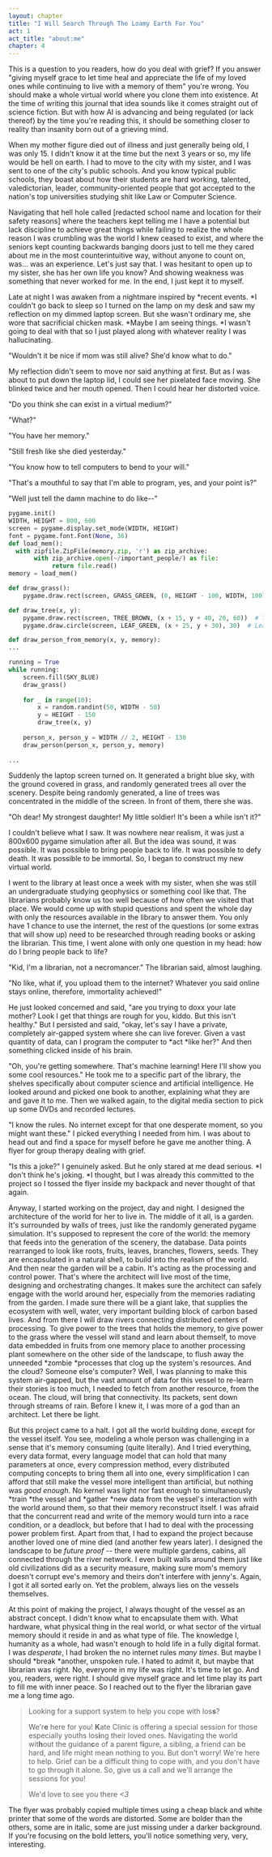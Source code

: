 ```yaml
---
layout: chapter
title: "I Will Search Through The Loamy Earth For You"
act: 1
act_title: "about:me"
chapter: 4
---
```


This is a question to you readers, how do you deal with grief? If you answer "giving myself grace to let time heal and appreciate the life of my loved ones while continuing to live with a memory of them" you're wrong. You should make a whole virtual world where you clone them into existence. At the time of writing this journal that idea sounds like it comes straight out of science fiction. But with how AI is advancing and being regulated (or lack thereof) by  the time you're reading this, it should be something closer to reality than insanity born out of a grieving mind. 

When my mother figure died out of illness and just generally being old, I was only 15. I didn't know it at the time but the next 3 years or so, my life would be hell on earth. I had to move to the city with my sister, and I was sent to one of the city's public schools. And you know typical public schools, they boast about how their students are hard working, talented, valedictorian, leader, community-oriented people that got accepted to the nation's top universities studying shit like Law or Computer Science.

Navigating that hell hole called [redacted school name and location for their safety reasons] where the teachers kept telling me I have a potential but lack discipline to achieve great things while failing to realize the whole reason I was crumbling was the world I knew ceased to exist, and where the seniors kept counting backwards banging doors just to tell me they cared about me in the most counterintuitive way, without anyone to count on, was... was an experience. Let's just say that. I was hesitant to open up to my sister, she has her own life you know? And showing weakness was something that never worked for me. In the end, I just kept it to myself. 

Late at night I was awaken from a nightmare inspired by *recent events. *I couldn't go back to sleep so I turned on the lamp on my desk and saw my reflection on my dimmed laptop screen. But she wasn't ordinary me, she wore that sacrificial chicken mask. *Maybe I am seeing things. *I wasn't going to deal with that so I just played along with whatever reality I was hallucinating. 

"Wouldn't it be nice if mom was still alive? She'd know what to do."

My reflection didn't seem to move nor said anything at first. But as I was about to put down the laptop lid, I could see her pixelated face moving. She blinked twice and her mouth opened. Then I could hear her distorted voice.

"Do you think she can exist in a virtual medium?"

"What?"

"You have her memory."

"Still fresh like she died yesterday."

"You know how to tell computers to bend to your will."

"That's a mouthful to say that I'm able to program, yes, and your point is?"

"Well just tell the damn machine to do like--"

```python
pygame.init()
WIDTH, HEIGHT = 800, 600
screen = pygame.display.set_mode(WIDTH, HEIGHT)
font = pygame.font.Font(None, 36)
def load_mem():
  with zipfile.ZipFile(memory.zip, 'r') as zip_archive:
       with zip_archive.open(~/important_people/) as file:
            return file.read()
memory = load_mem()

def draw_grass():
    pygame.draw.rect(screen, GRASS_GREEN, (0, HEIGHT - 100, WIDTH, 100))

def draw_tree(x, y):
    pygame.draw.rect(screen, TREE_BROWN, (x + 15, y + 40, 20, 60))  # Trunk
    pygame.draw.circle(screen, LEAF_GREEN, (x + 25, y + 30), 30)  # Leaves

def draw_person_from_memory(x, y, memory):
...

running = True
while running:
    screen.fill(SKY_BLUE)
    draw_grass()
    
    for _ in range(10):
        x = random.randint(50, WIDTH - 50)
        y = HEIGHT - 150
        draw_tree(x, y)
    
    person_x, person_y = WIDTH // 2, HEIGHT - 130
    draw_person(person_x, person_y, memory)
    
...
```

Suddenly the laptop screen turned on. It generated a bright blue sky, with the ground covered in grass, and randomly generated trees all over the scenery. Despite being randomly generated, a line of trees was concentrated in the middle of the screen. In front of them, there she was.

"Oh dear! My strongest daughter! My little soldier! It's been a while isn't it?"

I couldn't believe what I saw. It was nowhere near realism, it was just a 800x600 pygame simulation after all. But the idea was sound, it was possible. It was possible to bring people back to life. It was possible to defy death. It was possible to be immortal. So, I began to construct my new virtual world. 

I went to the library at least once a week with my sister, when she was still an undergraduate studying geophysics or something cool like that. The librarians probably know us too well because of how often we visited that place. We would come up with stupid questions and spent the whole day with only the resources available in the library to answer them. You only have 1 chance to use the internet, the rest of the questions (or some extras that will show up) need to be researched through reading books or asking the librarian. This time, I went alone with only one question in my head: how do I bring people back to life?

"Kid, I'm a librarian, not a necromancer." The librarian said, almost laughing.

"No like, what if, you upload them to the internet? Whatever you said online stays online, therefore, immortality achieved!"

He just looked concerned and said, "are you trying to doxx your late mother? Look I get that things are rough for you, kiddo. But this isn't healthy." But I persisted and said, "okay, let's say I have a private, completely air-gapped system where she can live forever. Given a vast quantity of data, can I program the computer to *act *like her?" And then something clicked inside of his brain.

"Oh, you're getting somewhere. That's machine learning! Here I'll show you some cool resources." He took me to a specific part of the library, the shelves specifically about computer science and artificial intelligence. He looked around and picked one book to another, explaining what they are and gave it to me. Then we walked again, to the digital media section to pick up some DVDs and recorded lectures. 

"I know the rules. No internet except for that one desperate moment, so you might want these." I picked everything I needed from him. I was about to head out and find a space for myself before he gave me another thing. A flyer for group therapy dealing with grief.

"Is this a joke?" I genuinely asked. But he only stared at me dead serious. *I don't think he's joking. *I thought, but I was already this committed to the project so I tossed the flyer inside my backpack and never thought of that again. 

Anyway, I started working on the project, day and night. I designed the architecture of the world for her to live in. The middle of it all, is a garden. It's surrounded by walls of trees, just like the randomly generated pygame simulation. It's supposed to represent the core of the world: the memory that feeds into the generation of the scenery, the database. Data points rearranged to look like roots, fruits, leaves, branches, flowers, seeds. They are encapsulated in a natural shell, to build into the realism of the world. And then near the garden will be a cabin. It's acting as the processing and control power. That's where the architect will live most of the time, designing and orchestrating changes. It makes sure the architect can safely engage with the world around her, especially from the memories radiating from the garden. I made sure there will be a giant lake, that supplies the ecosystem with well, water, very important building block of carbon based lives. And from there I will draw rivers connecting distributed centers of processing. To give power to the trees that holds the memory, to give power to the grass where the vessel will stand and learn about themself, to move data embedded in fruits from one memory place to another processing plant somewhere on the other side of the landscape, to flush away the unneeded *zombie *processes that clog up the system's resources. And the cloud? Someone else's computer? Well, I was planning to make this system air-gapped, but the vast amount of data for this vessel to re-learn their stories is too much, I needed to fetch from another resource, from the ocean. The cloud, will bring that connectivity. Its packets, sent down through streams of rain. Before I knew it, I was more of a god than an architect. Let there be light.

But this project came to a halt. I got all the world building done, except for the vessel itself. You see, modeling a whole person was challenging in a sense that it's memory consuming (quite literally). And I tried everything, every data format, every language model that can hold that many parameters at once, every compression method, every distributed computing concepts to bring them all into one, every simplification I can afford that still make the vessel more intelligent than artificial, but nothing was *good enough*. No kernel was light nor fast enough to simultaneously *train *the vessel and *gather *new data from the vessel's interaction with the world around them, so that their memory reconstruct itself. I was afraid that the concurrent read and write of the memory would turn into a race condition, or a deadlock, but before that I had to deal with the processing power problem first. Apart from that, I had to expand the project because another loved one of mine died (and another few years later). I designed the landscape to be *future proof --* there were multiple gardens, cabins, all connected through the river network. I even built walls around them just like old civilizations did as a security measure, making sure mom's memory doesn't corrupt eve's memory and theirs don't interfere with jenny's. Again, I got it all sorted early on. Yet the problem, always lies on the vessels themselves. 

At this point of making the project, I always thought of the vessel as an abstract concept. I didn't know what to encapsulate them with. What hardware, what physical thing in the real world, or what sector of the virtual memory should it reside in and as what type of file. The knowledge I, humanity as a whole, had wasn't enough to hold life in a fully digital format. I was *desperate*, I had broken the no internet rules *many times*. But maybe I should *break *another, unspoken rule. I hated to admit it, but maybe that librarian was right. No, everyone in my life was right. It's time to let go. And you, readers, were right. I should give myself grace and let time play its part to fill me with inner peace. So I reached out to the flyer the librarian gave me a long time ago.

> Looking for a support system to help you *c*ope with los**s**?
> 
> We'r**e** here for you! **K**ate Clinic is offering a special session for th*o*se especially youths los**i**ng their loved ones. Navigating the world wit**h**out the guidan**c**e of a parent f**i**gure, a sibling, a friend *c*an be hard, and life might mean nothing to you. But don't worry! We're here to help. Grief can be a difficult thing to cope with, and you don't have to go through it alone. So, give us a *c*all a*n*d we'll arrange the se*ss*ions for you!
> 
> We'd love to see yo*u* there *<3*

The flyer was probably copied multiple times using a cheap black and white printer that some of the words are distorted. Some are bolder than the others, some are in italic, some are just missing under a darker background. If you're focusing on the bold letters, you'll notice something very, very, interesting. 
